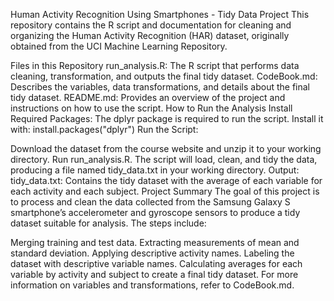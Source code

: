 Human Activity Recognition Using Smartphones - Tidy Data Project
This repository contains the R script and documentation for cleaning and organizing the Human Activity Recognition (HAR) dataset, originally obtained from the UCI Machine Learning Repository.

Files in this Repository
run_analysis.R: The R script that performs data cleaning, transformation, and outputs the final tidy dataset.
CodeBook.md: Describes the variables, data transformations, and details about the final tidy dataset.
README.md: Provides an overview of the project and instructions on how to use the script.
How to Run the Analysis
Install Required Packages: The dplyr package is required to run the script. Install it with:
install.packages("dplyr")
Run the Script:

Download the dataset from the course website and unzip it to your working directory.
Run run_analysis.R. The script will load, clean, and tidy the data, producing a file named tidy_data.txt in your working directory.
Output:
tidy_data.txt: Contains the tidy dataset with the average of each variable for each activity and each subject.
Project Summary
The goal of this project is to process and clean the data collected from the Samsung Galaxy S smartphone’s accelerometer and gyroscope sensors to produce a tidy dataset suitable for analysis. The steps include:

Merging training and test data.
Extracting measurements of mean and standard deviation.
Applying descriptive activity names.
Labeling the dataset with descriptive variable names.
Calculating averages for each variable by activity and subject to create a final tidy dataset.
For more information on variables and transformations, refer to CodeBook.md.
